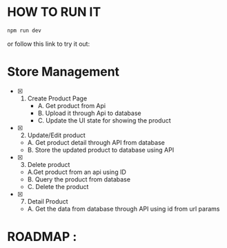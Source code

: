 
# HOW TO RUN IT 
```bash
npm run dev

```
or follow this link to try it out: 




# Store Management

- [x] 1. Create Product Page
     - A. Get product from Api
     - B. Upload it through Api to database
     - C. Update the UI state for showing the product

- [x] 2. Update/Edit product
    - A. Get product detail through API from database
    - B. Store the updated product to database using API

- [x] 3. Delete product
    - A.Get product from an api using ID 
    - B. Query the product from database 
    - C. Delete the product

- [x] 7. Detail Product
    - A. Get the data from database through API using id from url params 

# ROADMAP : 
